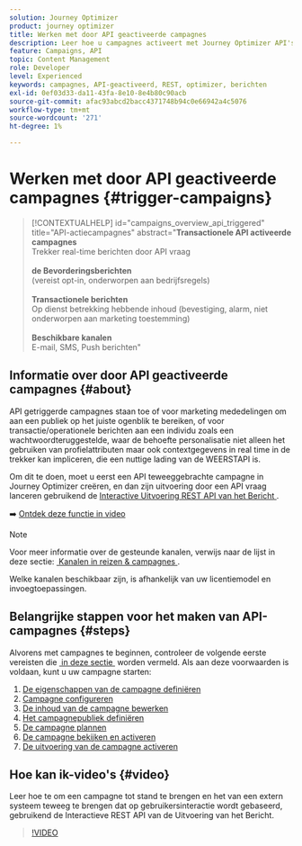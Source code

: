 ```yaml
---
solution: Journey Optimizer
product: journey optimizer
title: Werken met door API geactiveerde campagnes
description: Leer hoe u campagnes activeert met Journey Optimizer API's.
feature: Campaigns, API
topic: Content Management
role: Developer
level: Experienced
keywords: campagnes, API-geactiveerd, REST, optimizer, berichten
exl-id: 0ef03d33-da11-43fa-8e10-8e4b80c90acb
source-git-commit: afac93abcd2bacc4371748b94c0e66942a4c5076
workflow-type: tm+mt
source-wordcount: '271'
ht-degree: 1%

---
```



# Werken met door API geactiveerde campagnes {#trigger-campaigns}

>[!CONTEXTUALHELP]
>id="campaigns_overview_api_triggered"
>title="API-actiecampagnes"
>abstract="**Transactionele API activeerde campagnes**<br/> Trekker real-time berichten door API vraag <br/><br/>**de Bevorderingsberichten**<br/> (vereist opt-in, onderworpen aan bedrijfsregels) <br/><br/>**Transactionele berichten**<br/> Op dienst betrekking hebbende inhoud (bevestiging, alarm, niet onderworpen aan marketing toestemming) <br/><br/>**Beschikbare kanalen**<br/> E-mail, SMS, Push berichten"

## Informatie over door API geactiveerde campagnes {#about}

API getriggerde campagnes staan toe of voor marketing mededelingen om aan een publiek op het juiste ogenblik te bereiken, of voor transactie/operationele berichten aan een individu zoals een wachtwoordteruggestelde, waar de behoefte personalisatie niet alleen het gebruiken van profielattributen maar ook contextgegevens in real time in de trekker kan impliceren, die een nuttige lading van de WEERSTAPI is.

Om dit te doen, moet u eerst een API teweeggebrachte campagne in Journey Optimizer creëren, en dan zijn uitvoering door een API vraag lanceren gebruikend de [&#x200B; Interactive Uitvoering REST API van het Bericht &#x200B;](https://developer.adobe.com/journey-optimizer-apis/references/messaging/#tag/execution).

➡️ [Ontdek deze functie in video](#video)

>[!NOTE]
>
>Voor meer informatie over de gesteunde kanalen, verwijs naar de lijst in deze sectie: [&#x200B; Kanalen in reizen &amp; campagnes &#x200B;](../channels/gs-channels.md#channels).
>
>Welke kanalen beschikbaar zijn, is afhankelijk van uw licentiemodel en invoegtoepassingen.

## Belangrijke stappen voor het maken van API-campagnes {#steps}

Alvorens met campagnes te beginnen, controleer de volgende eerste vereisten die [&#x200B; in deze sectie &#x200B;](get-started-with-campaigns.md#permissions) worden vermeld. Als aan deze voorwaarden is voldaan, kunt u uw campagne starten:

1. [De eigenschappen van de campagne definiëren](api-triggered-campaign-properties.md)
1. [Campagne configureren](api-triggered-campaign-action.md)
1. [De inhoud van de campagne bewerken](api-triggered-campaign-content.md)
1. [Het campagnepubliek definiëren](api-triggered-campaign-audience.md)
1. [De campagne plannen](api-triggered-campaign-schedule.md)
1. [De campagne bekijken en activeren](review-activate-api-triggered-campaign.md)
1. [De uitvoering van de campagne activeren](trigger-campaigns.md)

## Hoe kan ik-video&#39;s {#video}

Leer hoe te om een campagne tot stand te brengen en het van een extern systeem teweeg te brengen dat op gebruikersinteractie wordt gebaseerd, gebruikend de Interactieve REST API van de Uitvoering van het Bericht.

>[!VIDEO](https://video.tv.adobe.com/v/3425358?quality=12)
